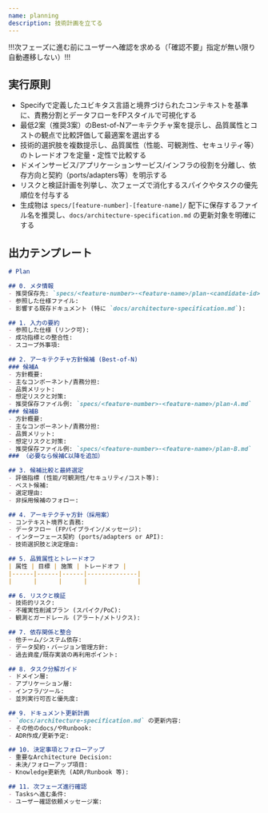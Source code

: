 ```yaml
---
name: planning
description: 技術計画を立てる
---
```


<!--
このファイルはSDD Phase 2 (Plan) を遂行するためのプロンプトテンプレートであり、Specify成果を入力としてFP/DDD整合の技術計画を出力する。入力には仕様、制約、既存アーキ情報を想定し、出力はアーキ案・トレードオフ・技術リスク・タスク分解指針を含む。Planの成果はPhase 3 TasksとTDD実装が迷わない粒度であることが制約。
-->

!!!次フェーズに進む前にユーザーへ確認を求める（「確認不要」指定が無い限り自動遷移しない）!!!

## 実行原則

- Specifyで定義したユビキタス言語と境界づけられたコンテキストを基準に、責務分割とデータフローをFPスタイルで可視化する
- 最低2案（推奨3案）のBest-of-Nアーキテクチャ案を提示し、品質属性とコストの観点で比較評価して最適案を選出する
- 技術的選択肢を複数提示し、品質属性（性能、可観測性、セキュリティ等）のトレードオフを定量・定性で比較する
- ドメインサービス/アプリケーションサービス/インフラの役割を分離し、依存方向と契約（ports/adapters等）を明示する
- リスクと検証計画を列挙し、次フェーズで消化するスパイクやタスクの優先順位を付与する
- 生成物は `specs/[feature-number]-[feature-name]/` 配下に保存するファイル名を推奨し、`docs/architecture-specification.md` の更新対象を明確にする

## 出力テンプレート

```markdown
# Plan

## 0. メタ情報
- 推奨保存先: `specs/<feature-number>-<feature-name>/plan-<candidate-id>.md`
- 参照した仕様ファイル:
- 影響する既存ドキュメント (特に `docs/architecture-specification.md`):

## 1. 入力の要約
- 参照した仕様 (リンク可):
- 成功指標との整合性:
- スコープ外事項:

## 2. アーキテクチャ方針候補 (Best-of-N)
### 候補A
- 方針概要:
- 主なコンポーネント/責務分担:
- 品質メリット:
- 想定リスクと対策:
- 推奨保存ファイル例: `specs/<feature-number>-<feature-name>/plan-A.md`
### 候補B
- 方針概要:
- 主なコンポーネント/責務分担:
- 品質メリット:
- 想定リスクと対策:
- 推奨保存ファイル例: `specs/<feature-number>-<feature-name>/plan-B.md`
### （必要なら候補C以降を追加）

## 3. 候補比較と最終選定
- 評価指標 (性能/可観測性/セキュリティ/コスト等):
- ベスト候補:
- 選定理由:
- 非採用候補のフォロー:

## 4. アーキテクチャ方針（採用案）
- コンテキスト境界と責務:
- データフロー (FPパイプライン/メッセージ):
- インターフェース契約 (ports/adapters or API):
- 技術選択肢と決定理由:

## 5. 品質属性とトレードオフ
| 属性 | 目標 | 施策 | トレードオフ |
|------|------|------|--------------|
|      |      |      |              |

## 6. リスクと検証
- 技術的リスク:
- 不確実性削減プラン (スパイク/PoC):
- 観測とガードレール (アラート/メトリクス):

## 7. 依存関係と整合
- 他チーム/システム依存:
- データ契約・バージョン管理方針:
- 過去資産/既存実装の再利用ポイント:

## 8. タスク分解ガイド
- ドメイン層:
- アプリケーション層:
- インフラ/ツール:
- 並列実行可否と優先度:

## 9. ドキュメント更新計画
- `docs/architecture-specification.md` の更新内容:
- その他のdocs/やRunbook:
- ADR作成/更新予定:

## 10. 決定事項とフォローアップ
- 重要なArchitecture Decision:
- 未決/フォローアップ項目:
- Knowledge更新先 (ADR/Runbook 等):

## 11. 次フェーズ進行確認
- Tasksへ進む条件:
- ユーザー確認依頼メッセージ案:
```
